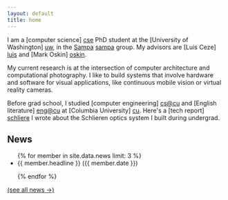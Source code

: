 ```yaml
---
layout: default
title: home
---
```


I am a [computer science] [cse] PhD student at the [University of Washington] [uw], in the [Sampa] [sampa] group. My advisors are [Luis Ceze] [luis] and [Mark Oskin] [oskin]. 

My current research is at the intersection of computer architecture and computational photography. I like to build systems that involve hardware and software for visual applications, like continuous mobile vision or virtual reality cameras.

Before grad school, I studied [computer engineering] [cs@cu] and [English literature] [eng@cu] at [Columbia University] [cu]. Here's a [tech report] [schliere] I wrote about the Schlieren optics system I built during undergrad.

[cse]: http://cs.washington.edu/
[uw]: http://washington.edu
[sampa]: https://sampa.cs.washington.edu/
[luis]: http://homes.cs.washington.edu/~luisceze
[oskin]: http://homes.cs.washington.edu/~oskin
[cs@cu]: http://www.cs.columbia.edu
[eng@cu]: http://english.columbia.edu
[cu]: http://www.columbia.edu
[schliere]: http://academiccommons.columbia.edu/catalog/ac:162659

<section id="news">
<h2>News</h2>
<ul class="tablelist">
{% for member in site.data.news limit: 3 %}
<li>
<span class="news_item">{{ member.headline }}</span>
<span class="news_date">({{ member.date }})</span>
</li>


{% endfor %}
</ul>
<a href="{{site.baseurl}}/news.html">(see all news &rarr;)</a>

</section>
